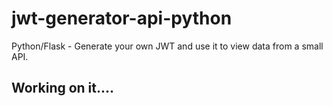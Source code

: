 # jwt-generator-api-python
Python/Flask - Generate your own JWT and use it to view data from a small API.

## Working on it....
